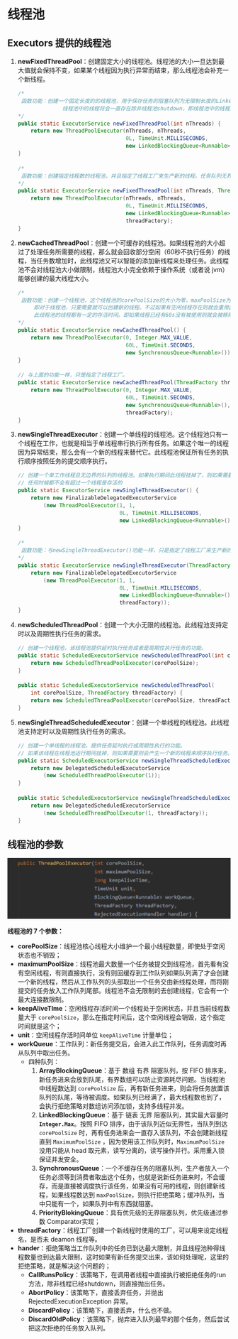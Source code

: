 # 线程池



## Executors 提供的线程池

1. **newFixedThreadPool**：创建固定大小的线程池。线程池的大小一旦达到最大值就会保持不变，如果某个线程因为执行异常而结束，那么线程池会补充一个新线程。

   ```java
   /*
   	函数功能：创建一个固定长度的的线程池，用于保存任务的阻塞队列为无限制长度的LinkedBlockingQueue。
                 线程池中的线程将会一直存在除非线程池shutdown，即线程池中的线程没有受到存活时间的限制。
   */
   public static ExecutorService newFixedThreadPool(int nThreads) {
       return new ThreadPoolExecutor(nThreads, nThreads,
                                     0L, TimeUnit.MILLISECONDS,
                                     new LinkedBlockingQueue<Runnable>());
   }
   
   /*
   	函数功能：创建指定线程数的线程池，并且指定了线程工厂来生产新的线程。任务队列无界。
   */
   public static ExecutorService newFixedThreadPool(int nThreads, ThreadFactory threadFactory) {
       return new ThreadPoolExecutor(nThreads, nThreads,
                                     0L, TimeUnit.MILLISECONDS,
                                     new LinkedBlockingQueue<Runnable>(),
                                     threadFactory);
   }
   ```

2. **newCachedThreadPool**：创建一个可缓存的线程池。如果线程池的大小超过了处理任务所需要的线程，那么就会回收部分空闲（60秒不执行任务）的线程，当任务数增加时，此线程池又可以智能的添加新线程来处理任务。此线程池不会对线程池大小做限制，线程池大小完全依赖于操作系统（或者说 jvm）能够创建的最大线程大小。

   ```java
   /*
   	函数功能：创建一个线程池，这个线程池的corePoolSize的大小为零，maxPoolSize为Integer.MAX_VALUE.
   		即对于线程池，只要需要就可以创建新的线程。不过如果有空闲线程存在则就会重用此线程。
   		此线程池的线程都有一定的存活时间。即如果线程已经有60s没有被使用则就会被移除线程池。
   */
   public static ExecutorService newCachedThreadPool() {
       return new ThreadPoolExecutor(0, Integer.MAX_VALUE,
                                     60L, TimeUnit.SECONDS,
                                     new SynchronousQueue<Runnable>());
   }
   
   // 与上面的功能一样，只是指定了线程工厂。
   public static ExecutorService newCachedThreadPool(ThreadFactory threadFactory) {
       return new ThreadPoolExecutor(0, Integer.MAX_VALUE,
                                     60L, TimeUnit.SECONDS,
                                     new SynchronousQueue<Runnable>(),
                                     threadFactory);
   }
   ```

3. **newSingleThreadExecutor**：创建一个单线程的线程池。这个线程池只有一个线程在工作，也就是相当于单线程串行执行所有任务。如果这个唯一的线程因为异常结束，那么会有一个新的线程来替代它。此线程池保证所有任务的执行顺序按照任务的提交顺序执行。

   ```java
   // 创建一个单工作线程且无边界的队列的线程池。如果执行期间此线程挂掉了，则如果需要就会产生一个新线程来顺序执行任务。
   // 任何时候都不会有超过一个线程是存活的
   public static ExecutorService newSingleThreadExecutor() {
       return new FinalizableDelegatedExecutorService
           (new ThreadPoolExecutor(1, 1,
                                   0L, TimeUnit.MILLISECONDS,
                                   new LinkedBlockingQueue<Runnable>()));
   }
   
   /*
   	函数功能：与newSingleThreadExecutor()功能一样，只是指定了线程工厂来生产新的线程。
   */
   public static ExecutorService newSingleThreadExecutor(ThreadFactory threadFactory) {
       return new FinalizableDelegatedExecutorService
           (new ThreadPoolExecutor(1, 1,
                                   0L, TimeUnit.MILLISECONDS,
                                   new LinkedBlockingQueue<Runnable>(),
                                   threadFactory));
   }
   ```

4. **newScheduledThreadPool**：创建一个大小无限的线程池。此线程池支持定时以及周期性执行任务的需求。

   ```java
   // 创建一个线程池，该线程池提供延时执行任务或者是周期性执行任务的功能。
   public static ScheduledExecutorService newScheduledThreadPool(int corePoolSize) {
       return new ScheduledThreadPoolExecutor(corePoolSize);
   }
   
   public static ScheduledExecutorService newScheduledThreadPool(
       int corePoolSize, ThreadFactory threadFactory) {
       return new ScheduledThreadPoolExecutor(corePoolSize, threadFactory);
   }
   ```

5. **newSingleThreadScheduledExecutor**：创建一个单线程的线程池。此线程池支持定时以及周期性执行任务的需求。

   ```java
   // 创建一个单线程的线程池，提供任务延时执行或周期性执行的功能。
   // 如果该线程在线程池运行期间挂掉，则如果需要则会产生一个新的线程来顺序执行任务。
   public static ScheduledExecutorService newSingleThreadScheduledExecutor() {
       return new DelegatedScheduledExecutorService
           (new ScheduledThreadPoolExecutor(1));
   }
   
   public static ScheduledExecutorService newSingleThreadScheduledExecutor(ThreadFactory threadFactory) {
       return new DelegatedScheduledExecutorService
           (new ScheduledThreadPoolExecutor(1, threadFactory));
   }
   ```



## 线程池的参数

![image-20201223170901932](线程池.assets/image-20201223170901932.png)

**线程池的 7 个参数：**

- **corePoolSize**：线程池核心线程大小维护一个最小线程数量，即使处于空闲状态也不销毁； 
- **maximumPoolSize**：线程池最大数量一个任务被提交到线程池，首先看有没有空闲线程，有则直接执行，没有则回缓存到工作队列如果队列满了才会创建一个新的线程，然后从工作队列的头部取出一个任务交由新线程处理，而将刚提交的任务放入工作队列尾部。线程池不会无限制的去创建线程，它会有一个最大连接数限制。 
- **keepAliveTIme**：空闲线程存活时间一个线程处于空闲状态，并且当前线程数量大于 `corePoolSize`，那么在指定时间后，这个空闲线程会销毁，这个指定时间就是这个； 
- **unit**：空闲线程存活时间单位 `keepAliveTime` 计量单位； 
- **workQueue**：工作队列：新任务提交后，会进入此工作队列，任务调度时再从队列中取出任务。 
  - 四种队列：
    1. **ArrayBlockingQueue**：基于 数组 有界 阻塞队列，按 FIFO 排序来，新任务进来会放到队尾，有界数组可以防止资源耗尽问题。当线程池中线程数达到 `corePoolSize` 后，再有新任务进来，则会将任务放置该队列的队尾，等待被调度。如果队列已经满了，最大线程数也到了，会执行拒绝策略对数组访问添加锁，支持多线程并发。
    2. **LinkedBlockingQueue**：基于 链表 无界 阻塞队列，其实最大容量时 **`Integer.Max`**。按照 FIFO 排序，由于该队列近似无界性，当队列到达 `corePoolSize` 时，再有任务进来会一直存入该队列，不会创建新线程直到 `MaximumPoolSize` ，因为使用该工作队列时，`MaximumPoolSize` 没用只能从 head 取元素，读写分离的，读写操作并行。采用重入锁保证并发安全。
    3. **SynchronousQueue**：一个不缓存任务的阻塞队列，生产者放入一个任务必须等到消费者取出这个任务，也就是说新任务进来时，不会缓存，而是直接被调度执行该任务，如果没有可用的线程，则创建新线程，如果线程数达到 `maxPoolSize`，则执行拒绝策略；缓冲队列，当中只能有一个，如果队列中有东西就阻塞。
    4. **PriorityBlokingQueue**：具有优先级的无界阻塞队列，优先级通过参数 Comparator实现； 
- **threadFactory**：线程工厂创建一个新线程时使用的工厂，可以用来设定线程名，是否未 deamon 线程等。
- **hander**：拒绝策略当工作队列中的任务已到达最大限制，并且线程池种得线程数量也到达最大限制，这时如果有新任务提交出来，该如何处理呢，这里的拒绝策略，就是解决这个问题的；
  - **CallRunsPolicy**：该策略下，在调用者线程中直接执行被拒绝任务的run方法，除非线程已经shutdown，则直接抛出任务。
  - **AbortPolicy**：该策略下，直接丢弃任务，并抛出 RejectedExecutionException 异常。
  - **DiscardPolicy**：该策略下，直接丢弃，什么也不做。
  - **DiscardOldPolicy**：该策略下，抛弃进入队列最早的那个任务，然后尝试把这次拒绝的任务放入队列。













































